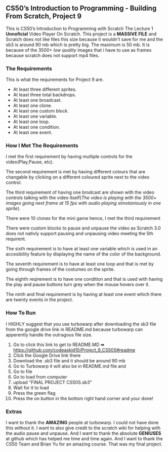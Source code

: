 ## CS50’s Introduction to Programming - Building From Scratch, Project 9

This is CS50’s Introduction to Programming with Scratch The Lecture 1 **Unnoficial** Video Player On Scratch. This project is a **MASSIVE FILE** and Scratch does not like files this size because it wouldn't save for me and the sb3 is around 90 mb which is pretty big. The maximum is 50 mb. It is because of the 3500+ _low quality_ images that i have to use as frames because scratch does not support mp4 files.

### The Requirements

This is what the requirements for Project 9 are. 
- At least three different sprites.
- At least three total backdrops.
- At least one broadcast.
- At least one clone.
- At least one custom block.
- At least one variable.
- At least one loop.
- At least one condition.
- At least one event.

### How I Met The Requirements

I met the first requirement by having multiple controls for the video(Play,Pause, etc).

The second requirement is met by having different colours that are changable by clicking on a different coloured sprite next to the video control.

The third requirement of having one brodcast are shown with the video controls talking with the video itself(_The video is playing with the 3500+ images going next frame at 15 fps with audio playing simotaniously in one sprite_).

There were 10 clones for the mini game hence, I met the third requirement

There were custom blocks to pause and unpause the video as Scratch 3.0 does not nativly support pausing and unpausing video meeting the 5th requirent.

The sixth requirement is to have at least one variable which is used in an accesibility feature by displaying the name of the color of the background.

The seventh requirement is to have at least one loop and that is met by going through frames of the costumes on the sprite.

The eighth reqirement is to have one condition and that is used with having the play and pause buttons turn grey when the mouse hovers over it.

The ninth and final requirement is by having at least one event which there are twenty events in the project.

### How To Run

I HIGHLY suggest that you use turbowarp after downloading the sb3 file from the google drive link in README.md because turbowarp can apperently handle the outragous file size.

1. Go to click this link to get to README.MD ➡ https://github.com/codeaskid10/Project_9_CS50S#readme
2. Click the Google Drive link there
3. Download the .sb3 file and it should be around 90 mb
4. Go to Turbowarp it will also be in README.md file and 
5. Go to file
6. Go to load from computer
7. upload "FINAL PROJECT CS50S.sb3"
8. Wait for it to load
9. Press the green flag
10. Press the on button in the bottom right hand corner and your done!

### Extras

I want to thank the **AMAZING** people at turbowarp. I could not have done this without it. I want to also give credit to the scratch wiki for helping with the audio pause and unpause. And I want to thank the absolute **GENIUSES** at github which has helped me time and time again. And I want to thank the CS50 Team and Brian Yu for an amazing course. That was my final project.
